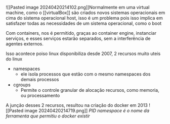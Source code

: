 ![[Pasted image 20240420214102.png]]Normalmente em uma virtual machine, como o [[virtualBox]] são criados novos sistemas operacionais em cima do sistema operacional host, isso é um problema pois isso implica em satisfazer todas as necessidades de um sistema operacional, como o boot

Com containers, nos é permitido, graças ao container engine, instanciar serviços, e esses serviços estarão separados, sem a interferência de agentes externos.

Isso acontece poiso linux disponibiliza desde 2007, 2 recursos muito uteis do linux
- namespaces
	- ele isola processos que estão com o mesmo namespaces dos demais processos
-  cgroups
	- Permite o controle granular de alocação recursos, como memoria, ou processamento

A junção desses 2 recursos, resultou na criação do docker em 2013
![[Pasted image 20240420214719.png]]
*PID namespace é o nome da ferramenta que permitiu o docker existir*